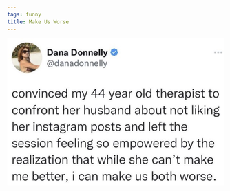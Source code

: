 ```yaml
---
tags: funny
title: Make Us Worse
---
```


![makeusworse.png](https://raw.githubusercontent.com/muneer78/muneer78.github.io/master/images/makeusworse.png)
